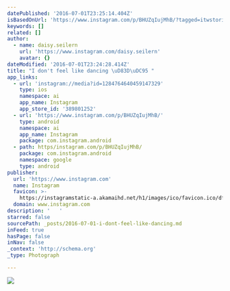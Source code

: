 ```yaml
---
datePublished: '2016-07-01T23:25:14.404Z'
isBasedOnUrl: 'https://www.instagram.com/p/BHUZqIujMhB/?tagged=itwstories'
keywords: []
related: []
author:
  - name: daisy.seilern
    url: 'https://www.instagram.com/daisy.seilern'
    avatar: {}
dateModified: '2016-07-01T23:24:28.414Z'
title: "I don't feel like dancing \uD83D\uDC95 "
app_links:
  - url: 'instagram://media?id=1284764640459147329'
    type: ios
    namespace: ai
    app_name: Instagram
    app_store_id: '389801252'
  - url: 'https://www.instagram.com/p/BHUZqIujMhB/'
    type: android
    namespace: ai
    app_name: Instagram
    package: com.instagram.android
  - path: https/instagram.com/p/BHUZqIujMhB/
    package: com.instagram.android
    namespace: google
    type: android
publisher:
  url: 'https://www.instagram.com'
  name: Instagram
  favicon: >-
    https://instagramstatic-a.akamaihd.net/h1/images/ico/favicon.ico/dfa85bb1fd63.ico
  domain: www.instagram.com
description: '   '
starred: false
sourcePath: _posts/2016-07-01-i-dont-feel-like-dancing.md
inFeed: true
hasPage: false
inNav: false
_context: 'http://schema.org'
_type: Photograph

---
```

![   ](https://imgflo.herokuapp.com/graph/vahj1ThiexotieMo/66c2d237e78806b233aaafc1c42f037a/croprotate.jpg?cropheight=449&cropwidth=640&degrees=0&input=https%3A%2F%2Fscontent.cdninstagram.com%2Ft51.2885-15%2Fs640x640%2Fsh0.08%2Fe35%2F13473327_1202085093177776_794092388_n.jpg%3Fig_cache_key%3DMTI4NDc2NDY0MDQ1OTE0NzMyOQ%253D%253D.2&x=0&y=96)